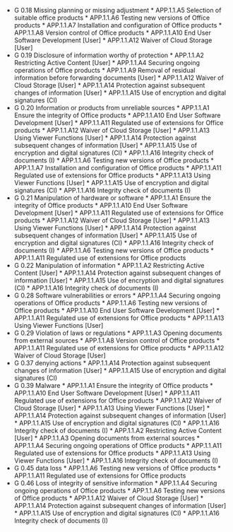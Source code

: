 * G 0.18 Missing planning or missing adjustment
         * APP.1.1.A5 Selection of suitable office products
         * APP.1.1.A6 Testing new versions of Office products
         * APP.1.1.A7 Installation and configuration of Office products
         * APP.1.1.A8 Version control of Office products
         * APP.1.1.A10 End User Software Development [User]
         * APP.1.1.A12 Waiver of Cloud Storage [User]
* G 0.19 Disclosure of information worthy of protection
         * APP.1.1.A2 Restricting Active Content [User]
         * APP.1.1.A4 Securing ongoing operations of Office products
         * APP.1.1.A9 Removal of residual information before forwarding documents [User]
         * APP.1.1.A12 Waiver of Cloud Storage [User]
         * APP.1.1.A14 Protection against subsequent changes of information [User]
         * APP.1.1.A15 Use of encryption and digital signatures (CI)
* G 0.20 Information or products from unreliable sources
         * APP.1.1.A1 Ensure the integrity of Office products
         * APP.1.1.A10 End User Software Development [User]
         * APP.1.1.A11 Regulated use of extensions for Office products
         * APP.1.1.A12 Waiver of Cloud Storage [User]
         * APP.1.1.A13 Using Viewer Functions [User]
         * APP.1.1.A14 Protection against subsequent changes of information [User]
         * APP.1.1.A15 Use of encryption and digital signatures (CI)
         * APP.1.1.A16 Integrity check of documents (I)
         * APP.1.1.A6 Testing new versions of Office products
         * APP.1.1.A7 Installation and configuration of Office products
         * APP.1.1.A11 Regulated use of extensions for Office products
         * APP.1.1.A13 Using Viewer Functions [User]
         * APP.1.1.A15 Use of encryption and digital signatures (CI)
         * APP.1.1.A16 Integrity check of documents (I)
* G 0.21 Manipulation of hardware or software
         * APP.1.1.A1 Ensure the integrity of Office products
         * APP.1.1.A10 End User Software Development [User]
         * APP.1.1.A11 Regulated use of extensions for Office products
         * APP.1.1.A12 Waiver of Cloud Storage [User]
         * APP.1.1.A13 Using Viewer Functions [User]
         * APP.1.1.A14 Protection against subsequent changes of information [User]
         * APP.1.1.A15 Use of encryption and digital signatures (CI)
         * APP.1.1.A16 Integrity check of documents (I)
         * APP.1.1.A6 Testing new versions of Office products
         * APP.1.1.A11 Regulated use of extensions for Office products
* G 0.22 Manipulation of information
         * APP.1.1.A2 Restricting Active Content [User]
         * APP.1.1.A14 Protection against subsequent changes of information [User]
         * APP.1.1.A15 Use of encryption and digital signatures (CI)
         * APP.1.1.A16 Integrity check of documents (I)
* G 0.28 Software vulnerabilities or errors
         * APP.1.1.A4 Securing ongoing operations of Office products
         * APP.1.1.A6 Testing new versions of Office products
         * APP.1.1.A10 End User Software Development [User]
         * APP.1.1.A11 Regulated use of extensions for Office products
         * APP.1.1.A13 Using Viewer Functions [User]
* G 0.29 Violation of laws or regulations
         * APP.1.1.A3 Opening documents from external sources
         * APP.1.1.A8 Version control of Office products
         * APP.1.1.A11 Regulated use of extensions for Office products
         * APP.1.1.A12 Waiver of Cloud Storage [User]
* G 0.37 denying actions
         * APP.1.1.A14 Protection against subsequent changes of information [User]
         * APP.1.1.A15 Use of encryption and digital signatures (CI)
* G 0.39 Malware
         * APP.1.1.A1 Ensure the integrity of Office products
         * APP.1.1.A10 End User Software Development [User]
         * APP.1.1.A11 Regulated use of extensions for Office products
         * APP.1.1.A12 Waiver of Cloud Storage [User]
         * APP.1.1.A13 Using Viewer Functions [User]
         * APP.1.1.A14 Protection against subsequent changes of information [User]
         * APP.1.1.A15 Use of encryption and digital signatures (CI)
         * APP.1.1.A16 Integrity check of documents (I)
         * APP.1.1.A2 Restricting Active Content [User]
         * APP.1.1.A3 Opening documents from external sources
         * APP.1.1.A4 Securing ongoing operations of Office products
         * APP.1.1.A11 Regulated use of extensions for Office products
         * APP.1.1.A13 Using Viewer Functions [User]
         * APP.1.1.A16 Integrity check of documents (I)
* G 0.45 data loss
         * APP.1.1.A6 Testing new versions of Office products
         * APP.1.1.A11 Regulated use of extensions for Office products
* G 0.46 Loss of integrity of sensitive information
         * APP.1.1.A4 Securing ongoing operations of Office products
         * APP.1.1.A6 Testing new versions of Office products
         * APP.1.1.A12 Waiver of Cloud Storage [User]
         * APP.1.1.A14 Protection against subsequent changes of information [User]
         * APP.1.1.A15 Use of encryption and digital signatures (CI)
         * APP.1.1.A16 Integrity check of documents (I)
